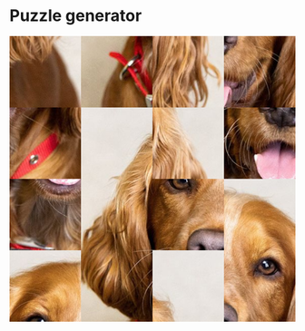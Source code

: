 # Puzzle generator

![alt text](https://github.com/omzeton/puzzle-from-image/blob/master/readme-img.png?raw=true)
